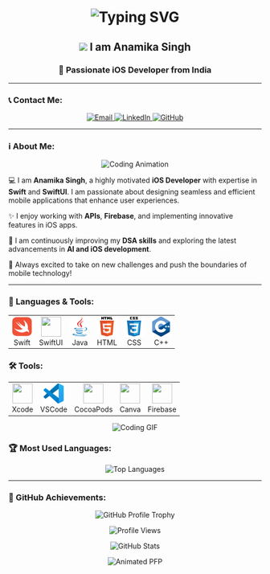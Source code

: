 <h1 align="center">
  <a href="#" style="text-decoration: none;">
    <img src="https://readme-typing-svg.herokuapp.com?font=Fira+Code&size=22&duration=2000&pause=1000&color=F75C7E&center=true&vCenter=true&width=500&lines=Hi+%F0%9F%91%8B%2C+I'm+Anamika+Singh;Passionate+iOS+App+Developer;Building+Scalable+and+Innovative+Apps" alt="Typing SVG" />
  </a>
</h1>
<h2 align="center">
  <img src="https://media.giphy.com/media/hvRJCLFzcasrR4ia7z/giphy.gif" width="30"> I am Anamika Singh
</h2>
<h3 align="center">🚀 Passionate iOS Developer from India</h3>

---

### 📞 Contact Me:
<p align="center">
  <a href="mailto:your-anamikas2027@gmail.com">
    <img src="https://img.shields.io/badge/Email-D14836?style=for-the-badge&logo=gmail&logoColor=white" alt="Email"/>
  </a>
  <a href="https://linkedin.com/in/"anamika-singh2018" target="_blank">
    <img src="https://img.shields.io/badge/LinkedIn-0077B5?style=for-the-badge&logo=linkedin&logoColor=white" alt="LinkedIn"/>
  </a>
  <a href="https://github.com/https-anamika" target="_blank">
    <img src="https://img.shields.io/badge/GitHub-181717?style=for-the-badge&logo=github&logoColor=white" alt="GitHub"/>
  </a>
</p>

---

### ℹ️ About Me:
<p align="center">
  <img src="https://media.giphy.com/media/ZVik7pBtu9dNS/giphy.gif" width="250" alt="Coding Animation">
</p>

💻 I am **Anamika Singh**, a highly motivated **iOS Developer** with expertise in **Swift** and **SwiftUI**. I am passionate about designing seamless and efficient mobile applications that enhance user experiences.

✨ I enjoy working with **APIs**, **Firebase**, and implementing innovative features in iOS apps.

🧩 I am continuously improving my **DSA skills** and exploring the latest advancements in **AI and iOS development**.

🌟 Always excited to take on new challenges and push the boundaries of mobile technology!

---

### 💪 Languages & Tools:
<div align="center">
  <table>
    <tr>
      <td align="center"><img src="https://raw.githubusercontent.com/devicons/devicon/master/icons/swift/swift-original.svg" width="40" height="40"/><br>Swift</td>
      <td align="center"><img src="https://upload.wikimedia.org/wikipedia/commons/9/9d/SwiftUI_logo.svg" width="40" height="40"/><br>SwiftUI</td>
      <td align="center"><img src="https://raw.githubusercontent.com/devicons/devicon/master/icons/java/java-original.svg" width="40" height="40"/><br>Java</td>
      <td align="center"><img src="https://raw.githubusercontent.com/devicons/devicon/master/icons/html5/html5-original-wordmark.svg" width="40" height="40"/><br>HTML</td>
      <td align="center"><img src="https://raw.githubusercontent.com/devicons/devicon/master/icons/css3/css3-original-wordmark.svg" width="40" height="40"/><br>CSS</td>
      <td align="center"><img src="https://raw.githubusercontent.com/devicons/devicon/master/icons/cplusplus/cplusplus-original.svg" width="40" height="40"/><br>C++</td>
    </tr>
  </table>
</div>

### 🛠 Tools:
<div align="center">
  <table>
    <tr>
      <td align="center"><img src="https://upload.wikimedia.org/wikipedia/en/3/31/Xcode_14_icon.png" width="40" height="40"/><br>Xcode</td>
      <td align="center"><img src="https://raw.githubusercontent.com/devicons/devicon/master/icons/vscode/vscode-original.svg" width="40" height="40"/><br>VSCode</td>
      <td align="center"><img src="https://avatars.githubusercontent.com/u/1189710?s=200&v=4" width="40" height="40"/><br>CocoaPods</td>
      <td align="center"><img src="https://upload.wikimedia.org/wikipedia/commons/0/08/Canva_icon_2021.svg" width="40" height="40"/><br>Canva</td>
      <td align="center"><img src="https://www.vectorlogo.zone/logos/firebase/firebase-icon.svg" width="40" height="40"/><br>Firebase</td>
    </tr>
  </table>
</div>

<p align="center">
  <img src="https://media.giphy.com/media/qgQUggAC3Pfv687qPC/giphy.gif" width="400" alt="Coding GIF">
</p>

### 🏆 Most Used Languages:
<p align="center">
  <img src="https://github-readme-stats.vercel.app/api/top-langs?username=https-anamika&show_icons=true&locale=en&layout=compact&langs_count=3&hide=javascript&include_swiftui=true" alt="Top Languages" />
</p>

---

### 🏅 GitHub Achievements:
<p align="center">
  <img src="https://github-profile-trophy.vercel.app/?username=https-anamika" alt="GitHub Profile Trophy" />
</p>

<p align="center">
  <img src="https://komarev.com/ghpvc/?username=https-anamika&label=Profile%20views&color=0e75b6&style=flat" alt="Profile Views" />
</p>

<p align="center">
  <img src="https://github-readme-stats.vercel.app/api?username=https-anamika&show_icons=true&locale=en" alt="GitHub Stats" />
</p>

<p align="center">
  <img src="https://media.giphy.com/media/26AHONQ79FdWZhAI0/giphy.gif" width="150" alt="Animated PFP">
</p>
